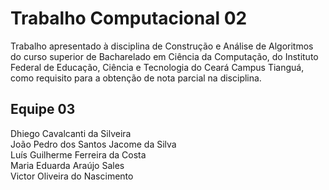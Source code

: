 # Trabalho Computacional 02
Trabalho apresentado à disciplina de Construção e Análise de Algoritmos do curso superior de Bacharelado em Ciência da Computação, do Instituto Federal de Educação, Ciência e Tecnologia do Ceará Campus Tianguá, como requisito para a obtenção de nota parcial na disciplina.

## Equipe 03
Dhiego Cavalcanti da Silveira  
João Pedro dos Santos Jacome da Silva  
Luís Guilherme Ferreira da Costa  
Maria Eduarda Araújo Sales  
Victor Oliveira do Nascimento  
